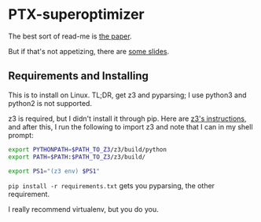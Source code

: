 # PTX-superoptimizer

The best sort of read-me is [the paper](paper/main.pdf).

But if that's not appetizing, there are [some slides](https://docs.google.com/presentation/d/1YvI-1Ouz_cLraR2vBAQ-aJvS1K9qtkKSLA3amVI6aJk/edit?usp=sharing).

## Requirements and Installing

This is to install on Linux. TL;DR, get z3 and pyparsing; I use python3
and python2 is not supported.

z3 is required, but I didn't install it through pip.
Here are [z3's instructions](https://github.com/Z3Prover/z3#building-z3-using-make-and-gccclang),
and after this, I run the following to import z3 and note that I can in my shell prompt:
```bash
export PYTHONPATH=$PATH_TO_Z3/z3/build/python
export PATH=$PATH:$PATH_TO_Z3/z3/build/

export PS1="(z3 env) $PS1"
```

`pip install -r requirements.txt` gets you pyparsing, the other requirement.

I really recommend virtualenv, but you do you.
